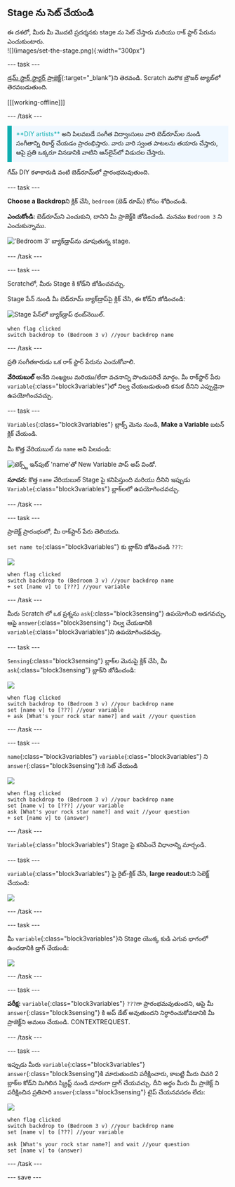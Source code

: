 ## Stage ను సెట్ చేయండి

<div style="display: flex; flex-wrap: wrap">
<div style="flex-basis: 200px; flex-grow: 1; margin-right: 15px;">
ఈ దశలో, మీరు మీ మొదటి ప్రదర్శనకు stage ను సెట్ చేస్తారు మరియు రాక్ స్టార్ పేరును ఎంచుకుంటారు.
</div>
<div>
![](images/set-the-stage.png){:width="300px"}
</div>
</div>

--- task ---

[డ్రమ్ స్టార్ స్టార్టర్ ప్రాజెక్ట్](https://scratch.mit.edu/projects/535783147/editor){:target="_blank"}ని తెరవండి. Scratch మరొక బ్రౌజర్ ట్యాబ్‌లో తెరవబడుతుంది.

[[[working-offline]]]

--- /task ---

<p style="border-left: solid; border-width:10px; border-color: #0faeb0; background-color: aliceblue; padding: 10px;">
<span style="color: #0faeb0">**DIY artists**</span> అని పిలవబడే సంగీత విద్వాంసులు వారి బెడ్‌రూమ్‌ల నుండి సంగీతాన్ని రికార్డ్ చేయడం ప్రారంభిస్తారు. వారు వారి స్వంత పాటలను తయారు చేస్తారు, ఆపై ప్రతి ఒక్కరూ వినడానికి వాటిని ఆన్‌లైన్‌లో విడుదల చేస్తారు. 
</p>

గేమ్ DIY కళాకారుడి వంటి బెడ్‌రూమ్‌లో ప్రారంభమవుతుంది.

--- task ---

**Choose a Backdrop**ని క్లిక్ చేసి, `bedroom` (బెడ్ రూమ్) కోసం శోధించండి.

**ఎంచుకోండి:** బెడ్‌రూమ్‌ని ఎంచుకుని, దానిని మీ ప్రాజెక్ట్‌కి జోడించండి. మనము `Bedroom 3` ని ఎంచుకున్నాము.

!['Bedroom 3' బ్యాక్‌డ్రాప్‌ను చూపుతున్న stage.](images/bedroom3.png)

--- /task ---

--- task ---

Scratchలో, మీరు Stage కి కోడ్‌ని జోడించవచ్చు.

Stage పేన్ నుండి మీ బెడ్‌రూమ్ బ్యాక్‌డ్రాప్‌పై క్లిక్ చేసి, ఈ కోడ్‌ని జోడించండి:

![Stage పేన్‌లో బ్యాక్‌డ్రాప్ థంబ్‌నెయిల్.](images/bedroom-icon.png)

```blocks3
when flag clicked
switch backdrop to (Bedroom 3 v) //your backdrop name
```

--- /task ---

ప్రతి సంగీతకారుడు ఒక రాక్ స్టార్ పేరును ఎంచుకోవాలి.

**వేరియబుల్** అనేది సంఖ్యలు మరియు/లేదా వచనాన్ని పొందుపరిచే మార్గం. మీ రాక్‌స్టార్ పేరు `variable`{:class="block3variables"}లో నిల్వ చేయబడుతుంది కనుక దీనిని ఎప్పుడైనా ఉపయోగించవచ్చు.

--- task ---

`Variables`{:class="block3variables"} బ్లాక్స్ మెను నుండి, **Make a Variable** బటన్ క్లిక్ చేయండి.

మీ కొత్త వేరియబుల్ ను `name` అని పిలవండి:

![టెక్స్ట్ ఇన్‌పుట్ 'name'తో New Variable పాప్ అప్ విండో.](images/new-variable.png)

**సూచన:** కొత్త `name` వేరియబుల్ Stage పై కనిపిస్తుంది మరియు దీనిని ఇప్పుడు `Variable`{:class="block3variables"} బ్లాక్‌లలో ఉపయోగించవచ్చు.

--- /task ---

--- task ---

ప్రాజెక్ట్ ప్రారంభంలో, మీ రాక్‌స్టార్ పేరు తెలియదు.

`set name to`{:class="block3variables"} కు బ్లాక్‌ని జోడించండి `???`:

![](images/stage-icon.png)

```blocks3
when flag clicked
switch backdrop to (Bedroom 3 v) //your backdrop name
+ set [name v] to [???] //your variable
```

--- /task ---

మీరు Scratch లో ఒక ప్రశ్నను `ask`{:class="block3sensing"} ఉపయోగించి అడగవచ్చు, ఆపై `answer`{:class="block3sensing"} నిల్వ చేయడానికి `variable`{:class="block3variables"}ని ఉపయోగించవచ్చు.

--- task ---

`Sensing`{:class="block3sensing"} బ్లాక్‌ల మెనుపై క్లిక్ చేసి, మీ `ask`{:class="block3sensing"} బ్లాక్‌ని జోడించండి:

![](images/stage-icon.png)

```blocks3
when flag clicked
switch backdrop to (Bedroom 3 v) //your backdrop name
set [name v] to [???] //your variable
+ ask [What's your rock star name?] and wait //your question
```

--- /task ---

--- task ---

`name`{:class="block3variables"} `variable`{:class="block3variables"} ని `answer`{:class="block3sensing"}:కి సెట్ చేయండి

![](images/stage-icon.png)

```blocks3
when flag clicked
switch backdrop to (Bedroom 3 v) //your backdrop name
set [name v] to [???] //your variable
ask [What's your rock star name?] and wait //your question
+ set [name v] to (answer)
```

--- /task ---

`Variable`{:class="block3variables"} Stage పై కనిపించే విధానాన్ని మార్చండి.

--- task ---

`variable`{:class="block3variables"} పై రైట్-క్లిక్ చేసి, **large readout**:ని సెలెక్ట్ చేయండి:

![](images/large-readout.png)

--- /task ---

--- task ---

మీ `variable`{:class="block3variables"}ని Stage యొక్క కుడి ఎగువ భాగంలో ఉంచడానికి డ్రాగ్ చేయండి:

![](images/repositioned-variable.png)

--- /task ---

--- task ---

**పరీక్ష:** `variable`{:class="block3variables"} `???`గా ప్రారంభమవుతుందని, ఆపై మీ `answer`{:class="block3sensing"} కి అప్ డేట్ అవుతుందని నిర్ధారించుకోవడానికి మీ ప్రాజెక్ట్‌ని అమలు చేయండి. CONTEXTREQUEST.

--- /task ---

--- task ---

ఇప్పుడు మీరు `variable`{:class="block3variables"} `answer`{:class="block3sensing"}కి మారుతుందని పరీక్షించారు, కాబట్టి మీరు చివరి 2 బ్లాక్‌ల కోడ్‌ని మిగిలిన స్క్రిప్ట్ నుండి దూరంగా డ్రాగ్ చేయవచ్చు. దీని అర్థం మీరు మీ ప్రాజెక్ట్ ని పరీక్షించిన ప్రతిసారి `answer`{:class="block3sensing"} టైప్ చేయనవసరం లేదు:

![](images/stage-icon.png)

```blocks3
when flag clicked
switch backdrop to (Bedroom 3 v) //your backdrop name
set [name v] to [???] //your variable
```

```blocks3
ask [What's your rock star name?] and wait //your question
set [name v] to (answer)
```

--- /task ---

--- save ---
